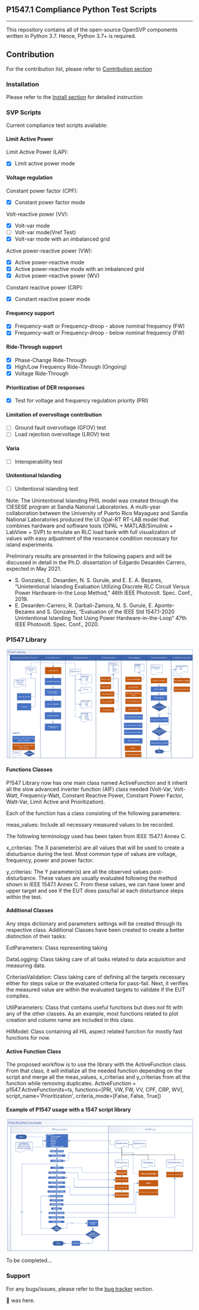 ## P1547.1 Compliance Python Test Scripts


---

This repository contains all of the open-source OpenSVP components written in Python 3.7. 
Hence, Python 3.7+ is required.

## Contribution

For the contribution list, please refer to [Contribution section](/1547.1/doc/CONTRIB.md)

### Installation

Please refer to the [Install section](/1547.1/doc/INSTALL.md) for detailed instruction

### SVP Scripts

Current compliance test scripts available:

#### Limit Active Power
   Limit Active Power (LAP):
   - [x] Limit active power mode 

#### Voltage regulation
   Constant power factor (CPF):
   - [x] Constant power factor mode 

   Volt-reactive power (VV):
   - [x] Volt-var mode
   - [ ] Volt-var mode(Vref Test)
   - [x] Volt-var mode with an imbalanced grid

   Active power-reactive power (VW):
   - [x] Active power-reactive mode
   - [x] Active power-reactive mode with an imbalanced grid
   - [x] Active power-reactive power (WV)
   
   Constant reactive power (CRP):
   - [x] Constant reactive power mode 

#### Frequency support
- [x] Frequency-watt or Frequency-droop - above nominal frequency (FW)
- [x] Frequency-watt or Frequency-droop - below nominal frequency (FW)

#### Ride-Through support
- [X] Phase-Change Ride-Through
- [X] High/Low Frequency Ride-Through (Ongoing)
- [X] Voltage Ride-Through

#### Prioritization of DER responses
- [x] Test for voltage and frequency regulation priority (PRI)

#### Limitation of overvoltage contribution
- [ ] Ground fault overvoltage (GFOV) test
- [ ] Load rejection overvoltage (LROV) test

#### Varia
- [ ] Interoperability test

#### Unitentional Islanding
- [ ] Unitentional islanding test

Note: The Unintentional Islanding PHIL model was created through the CIESESE program at Sandia National Laboratories. 
A multi-year collaboration between the University of Puerto Rico Mayaguez and Sandia National Laboratories produced the 
UI Opal-RT RT-LAB model that combines hardware and software tools (OPAL + MATLAB/Simulink + LabView + SVP) to emulate an 
RLC load bank with full visualization of values with easy adjustment of the resonance condition necessary for island 
experiments. 

Preliminary results are presented in the following papers and will be discussed 
in detail in the Ph.D. dissertation of Edgardo Desardén Carrero, expected in May 2021.

* S. Gonzalez, E. Desarden, N. S. Gurule, and E. E. A. Bezares, “Unintentional Islanding Evaluation Utilizing Discrete RLC Circuit Versus Power Hardware-in-the Loop Method,” 46th IEEE Photovolt. Spec. Conf., 2019. 
* E. Desarden-Carrero, R. Darbali-Zamora, N. S. Gurule, E. Aponte-Bezares and S. Gonzalez, “Evaluation of the IEEE Std 1547.1-2020 Unintentional Islanding Test Using Power Hardware-in-the-Loop” 47th IEEE Photovolt. Spec. Conf., 2020. 


### P1547 Library

![P1547 Flowchart](1547.1/doc/P1547_flowchart.png)

#### Functions Classes

P1547 Library now has one main class named ActiveFunction and it inherit all the slow advanced inverter function (AIF) class needed (Volt-Var, Volt-Watt, Frequency-Watt, Constant Reactive Power, Constant Power Factor, Watt-Var, Limit Active and Prioritization).

Each of the function has a class consisting of the following parameters:

meas_values: Include all necessary measured values to be recorded.

The following terminology used has been taken from IEEE 1547.1 Annex C.

x_criterias: The X parameter(s) are all values that will be used to create a disturbance during the test. Most common type of values are voltage, frequency, power and power factor.

y_criterias: The Y parameter(s) are all the observed values post-disturbance. These values are usually evaluated following the method shown in IEEE 1547.1 Annex C. From these values, we can have lower and upper target and see if the EUT does pass/fail at each disturbance steps within the test. 

#### Additional Classes

Any steps dictionary and parameters settings will be created through its respective class.
Additional Classes have been created to create a better distinction of their tasks:

EutParameters: Class representing taking

DataLogging: Class taking care of all tasks related to data acquisition and measuring data.

CriteriasValidation: Class taking care of defining all the targets necessary either for steps value or the evaluated criteria for pass-fail. Next, it verifies the measured value are within the evaluated targets to validate if the EUT complies.

UtilParameters: Class that contains useful functions but does not fit with any of the other classes. As an example, most functions related to plot creation and column name are included in this class.

HilModel: Class containing all HIL aspect related function for mostly fast functions for now.

#### Active Function Class

The proposed workflow is to use the library with the ActiveFunction class. From that class, it will initialize all the needed function depending on the script and merge all the meas_values, x_criterias and y_criterias from all the function while removing duplicates. 
ActiveFunction = p1547.ActiveFunction(ts=ts,
                                      functions=[PRI, VW, FW, VV, CPF, CRP, WV],
                                      script_name='Prioritization',
                                      criteria_mode=[False, False, True])


#### Example of P1547 usage with a 1547 script library

![P1547 example](1547.1/doc/PRI_example_flowchart.png)

To be completed...

### Support

For any bugs/issues, please refer to the [bug tracker][bug-tracker-url] section.

🐙 was here.

[bug-tracker-url]: https://github.com/BuiMCanmet/svp_1547.1/issues
[1547-1-url]: https://github.com/BuiMCanmet/svp_1547.1/tree/master_python37

